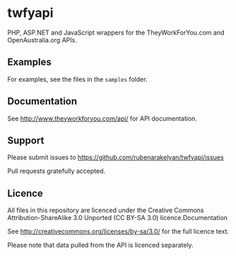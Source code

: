 twfyapi
=======

PHP, ASP.NET and JavaScript wrappers for the TheyWorkForYou.com and OpenAustralia.org APIs.

## Examples

For examples, see the files in the `samples` folder.

## Documentation

See http://www.theyworkforyou.com/api/ for API documentation.

## Support

Please submit issues to https://github.com/rubenarakelyan/twfyapi/issues

Pull requests gratefully accepted.

## Licence

All files in this repository are licenced under the Creative Commons Attribution-ShareAlike 3.0 Unported (CC BY-SA 3.0) licence.Documentation

See http://creativecommons.org/licenses/by-sa/3.0/ for the full licence text.

Please note that data pulled from the API is licenced separately.